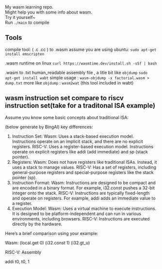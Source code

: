My wasm learning repo.  
Might help you with some info about wasm.  
Try it yourself~  
Run `./main` to compile 


## Tools
compile tool:  ( .c .cc ) to .wasm
assume you are using ubuntu: `sudo apt-get install emscripten`

.wasm runtime on linux 
`curl https://wasmtime.dev/install.sh -sSf | bash`

.wasm to .txt  human_readable assembly file , a litle bit like `objdump` 
`sudo apt-get install wabt` 
simple usage : `wasm-objdump -x factorial.wasm > dump.txt`
more like `objdump` : `wasm2wat` (this tool included in wabt)

## wasm instruction set compare to riscv instruction set(take for a traditonal ISA example)
Assume you know some basic concepts about traditional ISA:

(below generate by BingAI)
key differences: 
1. Instruction Set:
Wasm: Uses a stack-based execution model. Instructions operate on an implicit stack, and there are no explicit registers.
RISC-V: Uses a register-based execution model. Instructions operate on explicit registers like addi (add immediate) and sp (stack pointer).
2. Registers:
Wasm: Does not have registers like traditional ISAs. Instead, it uses a stack to manage values.
RISC-V: Has a set of registers, including general-purpose registers and special-purpose registers like the stack pointer (sp).
3. Instruction Format:
Wasm: Instructions are designed to be compact and are encoded in a binary format. For example, i32.const pushes a 32-bit integer onto the stack.
RISC-V: Instructions are typically fixed-length and operate on registers. For example, addi adds an immediate value to a register.
4. Execution Model:
Wasm: Uses a virtual machine to execute instructions. It is designed to be platform-independent and can run in various environments, including browsers.
RISC-V: Instructions are executed directly by the hardware.


Here’s a brief comparison using your example:

Wasm:
(local.get 0)
(i32.const 1)
(i32.gt_u)

RISC-V:
Assembly

addi t0, t0, 1

